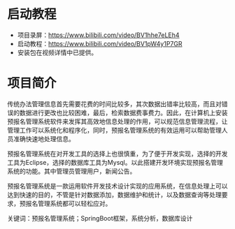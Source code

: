 # 启动教程

- 项目录屏：https://www.bilibili.com/video/BV1hhe7eLEh4
- 启动教程：https://www.bilibili.com/video/BV1pW4y1P7GR
- 安装包在视频详情中已提供。

# 项目简介
传统办法管理信息首先需要花费的时间比较多，其次数据出错率比较高，而且对错误的数据进行更改也比较困难，最后，检索数据费事费力。因此，在计算机上安装预报名管理系统软件来发挥其高效地信息处理的作用，可以规范信息管理流程，让管理工作可以系统化和程序化，同时，预报名管理系统的有效运用可以帮助管理人员准确快速地处理信息。

预报名管理系统在对开发工具的选择上也很慎重，为了便于开发实现，选择的开发工具为Eclipse，选择的数据库工具为Mysql。以此搭建开发环境实现预报名管理系统的功能。其中管理员管理用户，新闻公告。

预报名管理系统是一款运用软件开发技术设计实现的应用系统，在信息处理上可以达到快速的目的，不管是针对数据添加，数据维护和统计，以及数据查询等处理要求，预报名管理系统都可以轻松应对。

关键词：预报名管理系统；SpringBoot框架，系统分析，数据库设计

